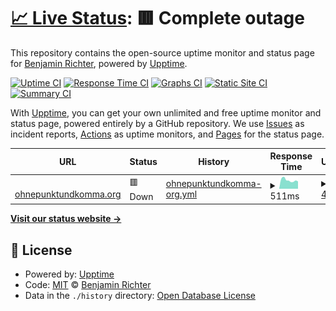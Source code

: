 # [📈 Live Status](https://status.ohnepunktundkomma.org): <!--live status--> **🟥 Complete outage**

This repository contains the open-source uptime monitor and status page for [Benjamin Richter](benjamin-richter.me), powered by [Upptime](https://github.com/upptime/upptime).

[![Uptime CI](https://github.com/benjja/opuk-upptime/workflows/Uptime%20CI/badge.svg)](https://github.com/benjja/opuk-upptime/actions?query=workflow%3A%22Uptime+CI%22)
[![Response Time CI](https://github.com/benjja/opuk-upptime/workflows/Response%20Time%20CI/badge.svg)](https://github.com/benjja/opuk-upptime/actions?query=workflow%3A%22Response+Time+CI%22)
[![Graphs CI](https://github.com/benjja/opuk-upptime/workflows/Graphs%20CI/badge.svg)](https://github.com/benjja/opuk-upptime/actions?query=workflow%3A%22Graphs+CI%22)
[![Static Site CI](https://github.com/benjja/opuk-upptime/workflows/Static%20Site%20CI/badge.svg)](https://github.com/benjja/opuk-upptime/actions?query=workflow%3A%22Static+Site+CI%22)
[![Summary CI](https://github.com/benjja/opuk-upptime/workflows/Summary%20CI/badge.svg)](https://github.com/benjja/opuk-upptime/actions?query=workflow%3A%22Summary+CI%22)

With [Upptime](https://upptime.js.org), you can get your own unlimited and free uptime monitor and status page, powered entirely by a GitHub repository. We use [Issues](https://github.com/benjja/opuk-upptime/issues) as incident reports, [Actions](https://github.com/benjja/opuk-upptime/actions) as uptime monitors, and [Pages](https://status.ohnepunktundkomma.org) for the status page.

<!--start: status pages-->
<!-- This summary is generated by Upptime (https://github.com/upptime/upptime) -->
<!-- Do not edit this manually, your changes will be overwritten -->
<!-- prettier-ignore -->
| URL | Status | History | Response Time | Uptime |
| --- | ------ | ------- | ------------- | ------ |
| <img alt="" src="https://icons.duckduckgo.com/ip3/ohnepunktundkomma.org.ico" height="13"> [ohnepunktundkomma.org](https://ohnepunktundkomma.org) | 🟥 Down | [ohnepunktundkomma-org.yml](https://github.com/benjja/opuk-upptime/commits/HEAD/history/ohnepunktundkomma-org.yml) | <details><summary><img alt="Response time graph" src="./graphs/ohnepunktundkomma-org/response-time-week.png" height="20"> 511ms</summary><br><a href="https://status.ohnepunktundkomma.org/history/ohnepunktundkomma-org"><img alt="Response time 589" src="https://img.shields.io/endpoint?url=https%3A%2F%2Fraw.githubusercontent.com%2Fbenjja%2Fopuk-upptime%2FHEAD%2Fapi%2Fohnepunktundkomma-org%2Fresponse-time.json"></a><br><a href="https://status.ohnepunktundkomma.org/history/ohnepunktundkomma-org"><img alt="24-hour response time 465" src="https://img.shields.io/endpoint?url=https%3A%2F%2Fraw.githubusercontent.com%2Fbenjja%2Fopuk-upptime%2FHEAD%2Fapi%2Fohnepunktundkomma-org%2Fresponse-time-day.json"></a><br><a href="https://status.ohnepunktundkomma.org/history/ohnepunktundkomma-org"><img alt="7-day response time 511" src="https://img.shields.io/endpoint?url=https%3A%2F%2Fraw.githubusercontent.com%2Fbenjja%2Fopuk-upptime%2FHEAD%2Fapi%2Fohnepunktundkomma-org%2Fresponse-time-week.json"></a><br><a href="https://status.ohnepunktundkomma.org/history/ohnepunktundkomma-org"><img alt="30-day response time 576" src="https://img.shields.io/endpoint?url=https%3A%2F%2Fraw.githubusercontent.com%2Fbenjja%2Fopuk-upptime%2FHEAD%2Fapi%2Fohnepunktundkomma-org%2Fresponse-time-month.json"></a><br><a href="https://status.ohnepunktundkomma.org/history/ohnepunktundkomma-org"><img alt="1-year response time 589" src="https://img.shields.io/endpoint?url=https%3A%2F%2Fraw.githubusercontent.com%2Fbenjja%2Fopuk-upptime%2FHEAD%2Fapi%2Fohnepunktundkomma-org%2Fresponse-time-year.json"></a></details> | <details><summary><a href="https://status.ohnepunktundkomma.org/history/ohnepunktundkomma-org">4.23%</a></summary><a href="https://status.ohnepunktundkomma.org/history/ohnepunktundkomma-org"><img alt="All-time uptime 77.67%" src="https://img.shields.io/endpoint?url=https%3A%2F%2Fraw.githubusercontent.com%2Fbenjja%2Fopuk-upptime%2FHEAD%2Fapi%2Fohnepunktundkomma-org%2Fuptime.json"></a><br><a href="https://status.ohnepunktundkomma.org/history/ohnepunktundkomma-org"><img alt="24-hour uptime 0.00%" src="https://img.shields.io/endpoint?url=https%3A%2F%2Fraw.githubusercontent.com%2Fbenjja%2Fopuk-upptime%2FHEAD%2Fapi%2Fohnepunktundkomma-org%2Fuptime-day.json"></a><br><a href="https://status.ohnepunktundkomma.org/history/ohnepunktundkomma-org"><img alt="7-day uptime 4.23%" src="https://img.shields.io/endpoint?url=https%3A%2F%2Fraw.githubusercontent.com%2Fbenjja%2Fopuk-upptime%2FHEAD%2Fapi%2Fohnepunktundkomma-org%2Fuptime-week.json"></a><br><a href="https://status.ohnepunktundkomma.org/history/ohnepunktundkomma-org"><img alt="30-day uptime 65.58%" src="https://img.shields.io/endpoint?url=https%3A%2F%2Fraw.githubusercontent.com%2Fbenjja%2Fopuk-upptime%2FHEAD%2Fapi%2Fohnepunktundkomma-org%2Fuptime-month.json"></a><br><a href="https://status.ohnepunktundkomma.org/history/ohnepunktundkomma-org"><img alt="1-year uptime 77.67%" src="https://img.shields.io/endpoint?url=https%3A%2F%2Fraw.githubusercontent.com%2Fbenjja%2Fopuk-upptime%2FHEAD%2Fapi%2Fohnepunktundkomma-org%2Fuptime-year.json"></a></details>

<!--end: status pages-->

[**Visit our status website →**](https://status.ohnepunktundkomma.org)

## 📄 License

- Powered by: [Upptime](https://github.com/upptime/upptime)
- Code: [MIT](./LICENSE) © [Benjamin Richter](benjamin-richter.me)
- Data in the `./history` directory: [Open Database License](https://opendatacommons.org/licenses/odbl/1-0/)
